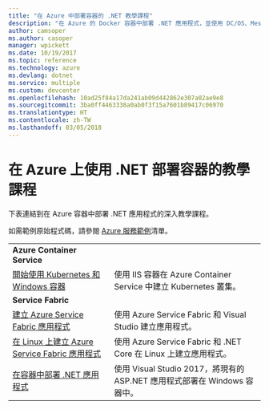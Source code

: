 ```yaml
---
title: "在 Azure 中部署容器的 .NET 教學課程"
description: "在 Azure 的 Docker 容器中部署 .NET 應用程式，並使用 DC/OS、Mesos 或 Kubernetes 調整其大小。"
author: camsoper
ms.author: casoper
manager: wpickett
ms.date: 10/19/2017
ms.topic: reference
ms.technology: azure
ms.devlang: dotnet
ms.service: multiple
ms.custom: devcenter
ms.openlocfilehash: 10ad25f84a17da241ab09d442862e307a02ae9e8
ms.sourcegitcommit: 3ba0ff4463338a0ab0f3f15a7601b89417c06970
ms.translationtype: HT
ms.contentlocale: zh-TW
ms.lasthandoff: 03/05/2018
---
```

# <a name="container-deployment-tutorials-with-net-on-azure"></a>在 Azure 上使用 .NET 部署容器的教學課程

下表連結到在 Azure 容器中部署 .NET 應用程式的深入教學課程。

如需範例原始程式碼，請參閱 [Azure 服務範例](https://azure.microsoft.com/resources/samples/?platform=dotnet)清單。

| | |
|---|---|
| **Azure Container Service** ||
| [開始使用 Kubernetes 和 Windows 容器][1] | 使用 IIS 容器在 Azure Container Service 中建立 Kubernetes 叢集。
|**Service Fabric**| |
| [建立 Azure Service Fabric 應用程式][2] | 使用 Azure Service Fabric 和 Visual Studio 建立應用程式。 | 
| [在 Linux 上建立 Azure Service Fabric 應用程式][3] | 使用 Azure Service Fabric 和 .NET Core 在 Linux 上建立應用程式。 | 
| [在容器中部署 .NET 應用程式][4] | 使用 Visual Studio 2017，將現有的 ASP.NET 應用程式部署在 Windows 容器中。  |

[1]: /azure/container-service/container-service-kubernetes-windows-walkthrough
[2]: /azure/service-fabric/service-fabric-create-your-first-application-in-visual-studio
[3]: /azure/service-fabric/service-fabric-get-started-containers
[4]: /azure/service-fabric/service-fabric-host-app-in-a-container
